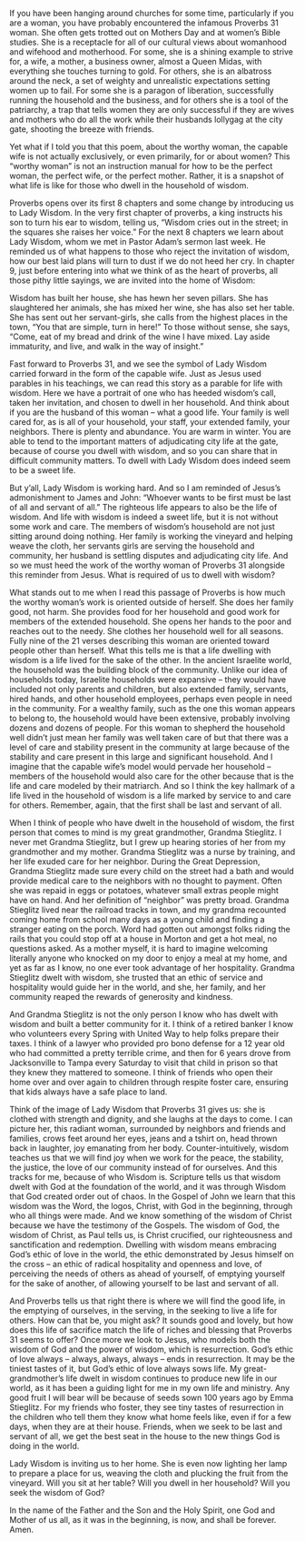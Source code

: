 If you have been hanging around churches for some time, particularly if you are a woman, you have probably encountered the infamous Proverbs 31 woman. She often gets trotted out on Mothers Day and at women’s Bible studies. She is a receptacle for all of our cultural views about womanhood and wifehood and motherhood. For some, she is a shining example to strive for, a wife, a mother, a business owner, almost a Queen Midas, with everything she touches turning to gold. For others, she is an albatross around the neck, a set of weighty and unrealistic expectations setting women up to fail. For some she is a paragon of liberation, successfully running the household and the business, and for others she is a tool of the patriarchy, a trap that tells women they are only successful if they are wives and mothers who do all the work while their husbands lollygag at the city gate, shooting the breeze with friends.

Yet what if I told you that this poem, about the worthy woman, the capable wife is not actually exclusively, or even primarily, for or about women? This “worthy woman” is not an instruction manual for how to be the perfect woman, the perfect wife, or the perfect mother. Rather, it is a snapshot of what life is like for those who dwell in the household of wisdom.

Proverbs opens over its first 8 chapters and some change by introducing us to Lady Wisdom. In the very first chapter of proverbs, a king instructs his son to turn his ear to wisdom, telling us, “Wisdom cries out in the street; in the squares she raises her voice.” For the next 8 chapters we learn about Lady Wisdom, whom we met in Pastor Adam’s sermon last week. He reminded us of what happens to those who reject the invitation of wisdom, how our best laid plans will turn to dust if we do not heed her cry. In chapter 9, just before entering into what we think of as the heart of proverbs, all those pithy little sayings, we are invited into the home of Wisdom:

Wisdom has built her house, she has hewn her seven pillars. She has slaughtered her animals, she has mixed her wine, she has also set her table. She has sent out her servant-girls, she calls from the highest places in the town, “You that are simple, turn in here!” To those without sense, she says, “Come, eat of my bread and drink of the wine I have mixed. Lay aside immaturity, and live, and walk in the way of insight.”

Fast forward to Proverbs 31, and we see the symbol of Lady Wisdom carried forward in the form of the capable wife. Just as Jesus used parables in his teachings, we can read this story as a parable for life with wisdom. Here we have a portrait of one who has heeded wisdom’s call, taken her invitation, and chosen to dwell in her household. And think about if you are the husband of this woman – what a good life. Your family is well cared for, as is all of your household, your staff, your extended family, your neighbors. There is plenty and abundance. You are warm in winter. You are able to tend to the important matters of adjudicating city life at the gate, because of course you dwell with wisdom, and so you can share that in difficult community matters. To dwell with Lady Wisdom does indeed seem to be a sweet life.

But y’all, Lady Wisdom is working hard. And so I am reminded of Jesus’s admonishment to James and John: “Whoever wants to be first must be last of all and servant of all.” The righteous life appears to also be the life of wisdom. And life with wisdom is indeed a sweet life, but it is not without some work and care. The members of wisdom’s household are not just sitting around doing nothing. Her family is working the vineyard and helping weave the cloth, her servants girls are serving the household and community, her husband is settling disputes and adjudicating city life. And so we must heed the work of the worthy woman of Proverbs 31 alongside this reminder from Jesus. What is required of us to dwell with wisdom?

What stands out to me when I read this passage of Proverbs is how much the worthy woman’s work is oriented outside of herself. She does her family good, not harm. She provides food for her household and good work for members of the extended household. She opens her hands to the poor and reaches out to the needy. She clothes her household well for all seasons. Fully nine of the 21 verses describing this woman are oriented toward people other than herself. What this tells me is that a life dwelling with wisdom is a life lived for the sake of the other. In the ancient Israelite world, the household was the building block of the community. Unlike our idea of households today, Israelite households were expansive – they would have included not only parents and children, but also extended family, servants, hired hands, and other household employees, perhaps even people in need in the community. For a wealthy family, such as the one this woman appears to belong to, the household would have been extensive, probably involving dozens and dozens of people. For this woman to shepherd the household well didn’t just mean her family was well taken care of but that there was a level of care and stability present in the community at large because of the stability and care present in this large and significant household. And I imagine that the capable wife’s model would pervade her household – members of the household would also care for the other because that is the life and care modeled by their matriarch. And so I think the key hallmark of a life lived in the household of wisdom is a life marked by service to and care for others. Remember, again, that the first shall be last and servant of all.

When I think of people who have dwelt in the household of wisdom, the first person that comes to mind is my great grandmother, Grandma Stieglitz. I never met Grandma Stieglitz, but I grew up hearing stories of her from my grandmother and my mother. Grandma Stieglitz was a nurse by training, and her life exuded care for her neighbor. During the Great Depression, Grandma Stieglitz made sure every child on the street had a bath and would provide medical care to the neighbors with no thought to payment. Often she was repaid in eggs or potatoes, whatever small extras people might have on hand. And her definition of “neighbor” was pretty broad. Grandma Stieglitz lived near the railroad tracks in town, and my grandma recounted coming home from school many days as a young child and finding a stranger eating on the porch. Word had gotten out amongst folks riding the rails that you could stop off at a house in Morton and get a hot meal, no questions asked. As a mother myself, it is hard to imagine welcoming literally anyone who knocked on my door to enjoy a meal at my home, and yet as far as I know, no one ever took advantage of her hospitality. Grandma Stieglitz dwelt with wisdom, she trusted that an ethic of service and hospitality would guide her in the world, and she, her family, and her community reaped the rewards of generosity and kindness.

And Grandma Stieglitz is not the only person I know who has dwelt with wisdom and built a better community for it. I think of a retired banker I know who volunteers every Spring with United Way to help folks prepare their taxes. I think of a lawyer who provided pro bono defense for a 12 year old who had committed a pretty terrible crime, and then for 6 years drove from Jacksonville to Tampa every Saturday to visit that child in prison so that they knew they mattered to someone. I think of friends who open their home over and over again to children through respite foster care, ensuring that kids always have a safe place to land.

Think of the image of Lady Wisdom that Proverbs 31 gives us: she is clothed with strength and dignity, and she laughs at the days to come. I can picture her, this radiant woman, surrounded by neighbors and friends and families, crows feet around her eyes, jeans and a tshirt on, head thrown back in laughter, joy emanating from her body. Counter-intuitively, wisdom teaches us that we will find joy when we work for the peace, the stability, the justice, the love of our community instead of for ourselves. And this tracks for me, because of who Wisdom is. Scripture tells us that wisdom dwelt with God at the foundation of the world, and it was through Wisdom that God created order out of chaos. In the Gospel of John we learn that this wisdom was the Word, the logos, Christ, with God in the beginning, through who all things were made. And we know something of the wisdom of Christ because we have the testimony of the Gospels. The wisdom of God, the wisdom of Christ, as Paul tells us, is Christ crucified, our righteousness and sanctification and redemption. Dwelling with wisdom means embracing God’s ethic of love in the world, the ethic demonstrated by Jesus himself on the cross – an ethic of radical hospitality and openness and love, of perceiving the needs of others as ahead of yourself, of emptying yourself for the sake of another, of allowing yourself to be last and servant of all.

And Proverbs tells us that right there is where we will find the good life, in the emptying of ourselves, in the serving, in the seeking to live a life for others. How can that be, you might ask? It sounds good and lovely, but how does this life of sacrifice match the life of riches and blessing that Proverbs 31 seems to offer? Once more we look to Jesus, who models both the wisdom of God and the power of wisdom, which is resurrection. God’s ethic of love always – always, always, always – ends in resurrection. It may be the tiniest tastes of it, but God’s ethic of love always sows life. My great-grandmother’s life dwelt in wisdom continues to produce new life in our world, as it has been a guiding light for me in my own life and ministry. Any good fruit I will bear will be because of seeds sown 100 years ago by Emma Stieglitz. For my friends who foster, they see tiny tastes of resurrection in the children who tell them they know what home feels like, even if for a few days, when they are at their house. Friends, when we seek to be last and servant of all, we get the best seat in the house to the new things God is doing in the world.

Lady Wisdom is inviting us to her home. She is even now lighting her lamp to prepare a place for us, weaving the cloth and plucking the fruit from the vineyard. Will you sit at her table? Will you dwell in her household? Will you seek the wisdom of God?

In the name of the Father and the Son and the Holy Spirit, one God and Mother of us all, as it was in the beginning, is now, and shall be forever. Amen.